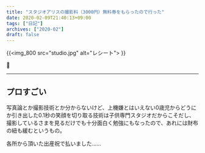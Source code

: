 ```yaml
---
title: "スタジオアリスの撮影料（3000円）無料券をもらったので行った"
date: 2020-02-09T21:40:13+09:00
tags: ["日記"]
archives: ["2020-02"]
draft: false
---
```


{{<img_800 src="studio.jpg" alt="レシート"> }}

🤔

---

## プロすごい

写真論とか撮影技術とか分からないけど、上機嫌とはいえない0歳児からどうにか引き出した0.1秒の笑顔を切り取る技術は子供専門スタジオだからこそだし、撮影しているさまを見るだけでも十分面白く勉強にもなったので、あれには財布の紐も緩むというもの。

各所から頂いた出産祝で払いました……
